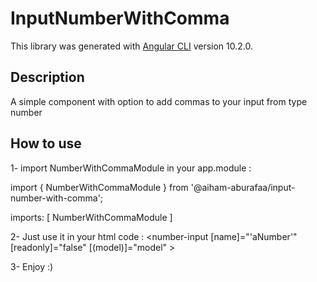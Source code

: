 # InputNumberWithComma

This library was generated with [Angular CLI](https://github.com/angular/angular-cli) version 10.2.0.

## Description
A simple component with option to add commas to your input from type number

## How to use
1- import NumberWithCommaModule in your app.module : 

import { NumberWithCommaModule } from '@aiham-aburafaa/input-number-with-comma';

imports: [
	NumberWithCommaModule
]


2- Just use it in your html code :
                <number-input [name]="'aNumber'"
                [readonly]="false"
                [(model)]="model"
                ></number-input>

3- Enjoy :)
